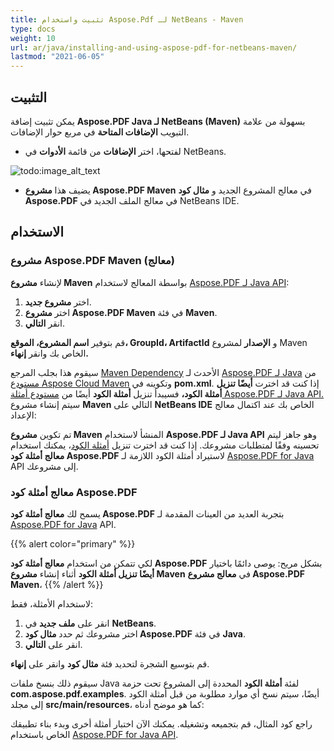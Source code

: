 ```yaml
---
title: تثبيت واستخدام Aspose.Pdf لـ NetBeans - Maven
type: docs
weight: 10
url: ar/java/installing-and-using-aspose-pdf-for-netbeans-maven/
lastmod: "2021-06-05"
---
```


## التثبيت

يمكن تثبيت إضافة **Aspose.PDF Java لـ NetBeans (Maven)** بسهولة من علامة التبويب **الإضافات المتاحة** في مربع حوار الإضافات.

- لفتحها، اختر **الإضافات** من قائمة **الأدوات** في NetBeans.

![todo:image_alt_text](installing-and-using-aspose-pdf-for-netbeans-maven_1.png)

- يضيف هذا **مشروع Aspose.PDF Maven** في معالج المشروع الجديد و **مثال كود Aspose.PDF** في معالج الملف الجديد في NetBeans IDE.

## الاستخدام

### مشروع Aspose.PDF Maven (معالج)

لإنشاء **مشروع Maven** بواسطة المعالج لاستخدام [Aspose.PDF لـ Java API](http://www.aspose.com/java/pdf-component.aspx):

1. اختر **مشروع جديد**.
2. اختر **مشروع Aspose.PDF Maven** في فئة **Maven**.
3. انقر **التالي**.

قم بتوفير **اسم المشروع، الموقع، GroupId، ArtifactId** و **الإصدار** لمشروع Maven الخاص بك وانقر **إنهاء.**

سيقوم هذا بجلب المرجع [Maven Dependency](http://maven.aspose.com/repository/ext-release-local/com/aspose/aspose-pdf/) الأحدث لـ [Aspose.PDF لـ Java](http://www.aspose.com/java/pdf-component.aspx) من [مستودع Aspose Cloud Maven](https://repository.aspose.com/webapp/#/artifacts/browse/tree/General/repo) وتكوينه في **pom.xml**.
 إذا كنت قد اخترت **أيضًا تنزيل أمثلة الكود،** فسيبدأ تنزيل **أمثلة الكود** أيضًا من [مستودع أمثلة Aspose.PDF لـ Java API.](https://github.com/aspose-pdf/Aspose.PDF-for-Java/tree/master/Examples) سيتم إنشاء مشروع **Maven** التالي على **NetBeans IDE** الخاص بك عند اكتمال معالج الإعداد:

تم تكوين **مشروع Maven** المنشأ لاستخدام **Aspose.PDF لـ Java API** وهو جاهز ليتم تحسينه وفقًا لمتطلبات مشروعك. إذا كنت قد اخترت تنزيل [أمثلة الكود](https://github.com/aspose-pdf/Aspose.PDF-for-Java/tree/master/Examples)، يمكنك استخدام **معالج أمثلة كود Aspose.PDF** لاستيراد أمثلة الكود اللازمة لـ [Aspose.PDF for Java](http://www.aspose.com/java/pdf-component.aspx) API إلى مشروعك.

### معالج أمثلة كود Aspose.PDF

يسمح لك **معالج أمثلة كود Aspose.PDF** بتجربة العديد من العينات المقدمة لـ [Aspose.PDF for Java](http://www.aspose.com/java/pdf-component.aspx) API.

{{% alert color="primary" %}}

لكي تتمكن من استخدام **معالج أمثلة كود Aspose.PDF** بشكل مريح: يوصى دائمًا باختيار **أيضًا تنزيل أمثلة الكود** أثناء إنشاء **مشروع Maven** في **معالج مشروع Aspose.PDF Maven**،
{{% /alert %}}

لاستخدام الأمثلة، فقط:

1. انقر على **ملف جديد** في **NetBeans**.
2. اختر مشروعك ثم حدد **مثال كود Aspose.PDF** في فئة **Java**.
3. انقر على **التالي**.

قم بتوسيع الشجرة لتحديد فئة **مثال كود** وانقر على **إنهاء**.

سيقوم ذلك بنسخ ملفات Java لفئة **أمثلة الكود** المحددة إلى المشروع تحت حزمة **com.aspose.pdf.examples**. أيضًا، سيتم نسخ أي موارد مطلوبة من قبل أمثلة الكود إلى مجلد **src/main/resources**، كما هو موضح أدناه:

راجع كود المثال، قم بتجميعه وتشغيله.
يمكنك الآن اختبار أمثلة أخرى وبدء بناء تطبيقك الخاص باستخدام [Aspose.PDF for Java API](http://www.aspose.com/java/pdf-component.aspx).